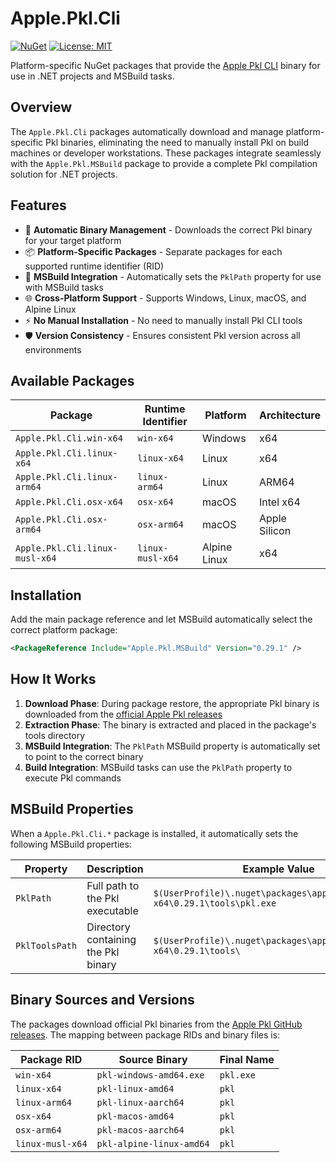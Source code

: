 # Apple.Pkl.Cli

[![NuGet](https://img.shields.io/nuget/v/Apple.Pkl.Cli)](https://www.nuget.org/packages/Apple.Pkl.Cli/)
[![License: MIT](https://img.shields.io/badge/License-MIT-yellow.svg)](https://opensource.org/licenses/MIT)

Platform-specific NuGet packages that provide the [Apple Pkl CLI](https://pkl-lang.org/) binary for use in .NET projects and MSBuild tasks.

## Overview

The `Apple.Pkl.Cli` packages automatically download and manage platform-specific Pkl binaries, eliminating the need to manually install Pkl on build machines or developer workstations. These packages integrate seamlessly with the `Apple.Pkl.MSBuild` package to provide a complete Pkl compilation solution for .NET projects.

## Features

- 🚀 **Automatic Binary Management** - Downloads the correct Pkl binary for your target platform
- 📦 **Platform-Specific Packages** - Separate packages for each supported runtime identifier (RID)
- 🔧 **MSBuild Integration** - Automatically sets the `PklPath` property for use with MSBuild tasks
- 🌐 **Cross-Platform Support** - Supports Windows, Linux, macOS, and Alpine Linux
- ⚡ **No Manual Installation** - No need to manually install Pkl CLI tools
- 🛡️ **Version Consistency** - Ensures consistent Pkl version across all environments

## Available Packages

| Package | Runtime Identifier | Platform | Architecture |
|---------|-------------------|----------|-------------|
| `Apple.Pkl.Cli.win-x64` | `win-x64` | Windows | x64 |
| `Apple.Pkl.Cli.linux-x64` | `linux-x64` | Linux | x64 |
| `Apple.Pkl.Cli.linux-arm64` | `linux-arm64` | Linux | ARM64 |
| `Apple.Pkl.Cli.osx-x64` | `osx-x64` | macOS | Intel x64 |
| `Apple.Pkl.Cli.osx-arm64` | `osx-arm64` | macOS | Apple Silicon |
| `Apple.Pkl.Cli.linux-musl-x64` | `linux-musl-x64` | Alpine Linux | x64 |

## Installation


Add the main package reference and let MSBuild automatically select the correct platform package:

```xml
<PackageReference Include="Apple.Pkl.MSBuild" Version="0.29.1" />
```


## How It Works

1. **Download Phase**: During package restore, the appropriate Pkl binary is downloaded from the [official Apple Pkl releases](https://github.com/apple/pkl/releases)
2. **Extraction Phase**: The binary is extracted and placed in the package's tools directory
3. **MSBuild Integration**: The `PklPath` MSBuild property is automatically set to point to the correct binary
4. **Build Integration**: MSBuild tasks can use the `PklPath` property to execute Pkl commands

## MSBuild Properties

When a `Apple.Pkl.Cli.*` package is installed, it automatically sets the following MSBuild properties:

| Property | Description | Example Value |
|----------|-------------|---------------|
| `PklPath` | Full path to the Pkl executable | `$(UserProfile)\.nuget\packages\apple.pkl.cli.win-x64\0.29.1\tools\pkl.exe` |
| `PklToolsPath` | Directory containing the Pkl binary | `$(UserProfile)\.nuget\packages\apple.pkl.cli.win-x64\0.29.1\tools\` |

## Binary Sources and Versions

The packages download official Pkl binaries from the [Apple Pkl GitHub releases](https://github.com/apple/pkl/releases). The mapping between package RIDs and binary files is:

| Package RID | Source Binary | Final Name |
|-------------|---------------|------------|
| `win-x64` | `pkl-windows-amd64.exe` | `pkl.exe` |
| `linux-x64` | `pkl-linux-amd64` | `pkl` |
| `linux-arm64` | `pkl-linux-aarch64` | `pkl` |
| `osx-x64` | `pkl-macos-amd64` | `pkl` |
| `osx-arm64` | `pkl-macos-aarch64` | `pkl` |
| `linux-musl-x64` | `pkl-alpine-linux-amd64` | `pkl` |
